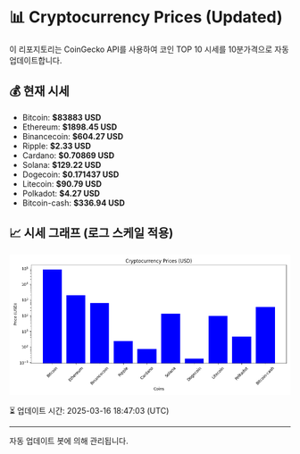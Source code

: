 
# 📊 Cryptocurrency Prices (Updated)

이 리포지토리는 CoinGecko API를 사용하여 코인 TOP 10 시세를 10분가격으로 자동 업데이트합니다.

## 💰 현재 시세
- Bitcoin: **$83883 USD**
- Ethereum: **$1898.45 USD**
- Binancecoin: **$604.27 USD**
- Ripple: **$2.33 USD**
- Cardano: **$0.70869 USD**
- Solana: **$129.22 USD**
- Dogecoin: **$0.171437 USD**
- Litecoin: **$90.79 USD**
- Polkadot: **$4.27 USD**
- Bitcoin-cash: **$336.94 USD**

## 📈 시세 그래프 (로그 스케일 적용)
![Crypto Prices](crypto_prices.png)

⏳ 업데이트 시간: 2025-03-16 18:47:03 (UTC)

---
자동 업데이트 봇에 의해 관리됩니다.
